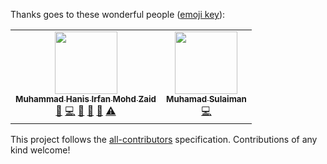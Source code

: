 Thanks goes to these wonderful people ([emoji key](https://allcontributors.org/docs/en/emoji-key)):

<!-- ALL-CONTRIBUTORS-LIST:START - Do not remove or modify this section -->
<!-- prettier-ignore-start -->
<!-- markdownlint-disable -->
<table>
  <tr>
    <td align="center"><a href="https://www.hanisirfan.xyz"><img src="https://avatars.githubusercontent.com/u/66242389?v=4?s=100" width="100px;" alt=""/><br /><sub><b>Muhammad Hanis Irfan Mohd Zaid</b></sub></a><br /><a href="#maintenance-hanisirfan" title="Maintenance">🚧</a> <a href="https://github.com/seajell/seajell/commits?author=hanisirfan" title="Code">💻</a> <a href="https://github.com/seajell/seajell/commits?author=hanisirfan" title="Documentation">📖</a> <a href="#design-hanisirfan" title="Design">🎨</a> <a href="#ideas-hanisirfan" title="Ideas, Planning, & Feedback">🤔</a> <a href="https://github.com/seajell/seajell/commits?author=hanisirfan" title="Tests">⚠️</a></td>
    <td align="center"><a href="https://sulaimanmisri.com/portfolio"><img src="https://avatars.githubusercontent.com/u/47172118?v=4?s=100" width="100px;" alt=""/><br /><sub><b>Muhamad Sulaiman</b></sub></a><br /><a href="https://github.com/seajell/seajell/commits?author=msulaimanmisri" title="Code">💻</a></td>
  </tr>
</table>

<!-- markdownlint-restore -->
<!-- prettier-ignore-end -->

<!-- ALL-CONTRIBUTORS-LIST:END -->

This project follows the [all-contributors](https://github.com/all-contributors/all-contributors) specification. Contributions of any kind welcome!
